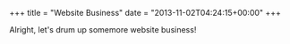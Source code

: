 +++
title = "Website Business"
date = "2013-11-02T04:24:15+00:00"
+++

Alright, let's drum up somemore website business!
			